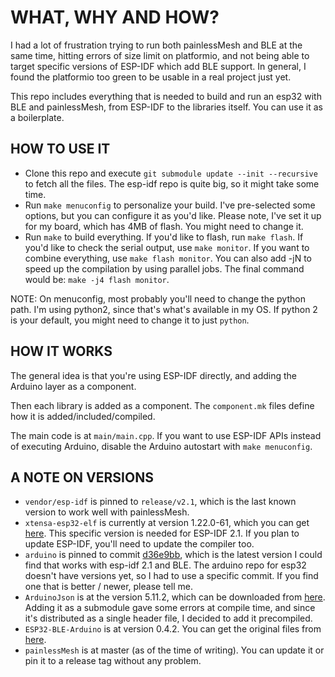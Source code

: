 # WHAT, WHY AND HOW?

I had a lot of frustration trying to run both painlessMesh and BLE at the same time,
hitting errors of size limit on platformio, and not being able to target specific
versions of ESP-IDF which add BLE support. In general, I found the platformio too green
to be usable in a real project just yet.


This repo includes everything that is needed to build and run an esp32 with BLE and painlessMesh,
from ESP-IDF to the libraries itself. You can use it as a boilerplate.

## HOW TO USE IT

* Clone this repo and execute `git submodule update --init --recursive` to fetch all the files. The esp-idf repo is quite big, so it might take some time.
* Run `make menuconfig` to personalize your build. I've pre-selected some options, but you can configure it as you'd like. Please note, I've set it up for my board, which has 4MB of flash. You might need to change it.
* Run `make` to build everything. If you'd like to flash, run `make flash`. If you'd like to check the serial output, use `make monitor`. If you want to combine everything, use `make flash monitor`. You can also add -jN to speed up the compilation by using parallel jobs. The final command would be: `make -j4 flash monitor`.

NOTE: On menuconfig, most probably you'll need to change the python path. I'm using python2, since that's what's available in my OS. If python 2 is your default, you might need to change it to just `python`.

## HOW IT WORKS

The general idea is that you're using ESP-IDF directly, and adding the Arduino layer as a component.

Then each library is added as a component. The `component.mk` files define how it is added/included/compiled.

The main code is at `main/main.cpp`. If you want to use ESP-IDF APIs instead of executing Arduino, disable the Arduino autostart with `make menuconfig`.


## A NOTE ON VERSIONS

* `vendor/esp-idf` is pinned to `release/v2.1`, which is the last known version to work well with painlessMesh.
* `xtensa-esp32-elf` is currently at version 1.22.0-61, which you can get [here](https://dl.espressif.com/dl/xtensa-esp32-elf-linux64-1.22.0-61-gab8375a-5.2.0.tar.gz). This specific version is needed for ESP-IDF 2.1. If you plan to update ESP-IDF, you'll need to update the compiler too.
* `arduino` is pinned to commit [d36e9bb](https://github.com/espressif/arduino-esp32/commit/d36e9bb), which is the latest version I could find that works with esp-idf 2.1 and BLE. The arduino repo for esp32 doesn't have versions yet, so I had to use a specific commit. If you find one that is better / newer, please tell me.
* `ArduinoJson` is at the version 5.11.2, which can be downloaded from [here](https://github.com/bblanchon/ArduinoJson/releases). Adding it as a submodule gave some errors at compile time, and since it's distributed as a single header file, I decided to add it precompiled.
* `ESP32-BLE-Arduino` is at version 0.4.2. You can get the original files from [here](http://www.arduinolibraries.info/libraries/esp32-ble-arduino).
* `painlessMesh` is at master (as of the time of writing). You can update it or pin it to a release tag without any problem.